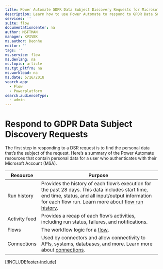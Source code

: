 ```yaml
---
title: Power Automate GDPR Data Subject Discovery Requests for Microsoft Accounts (MSA) | Microsoft Docs
description: Learn how to use Power Automate to respond to GPDR Data Subject Discovery Requests for Microsoft Accounts.
services: ''
suite: flow
documentationcenter: na
author: MSFTMAN
manager: KVIVEK
ms.author: Deonhe
editor: ''
tags: ''
ms.service: flow
ms.devlang: na
ms.topic: article
ms.tgt_pltfrm: na
ms.workload: na
ms.date: 5/16/2018
search.app: 
  - Flow
  - Powerplatform
search.audienceType: 
  - admin
---
```

# Respond to GDPR Data Subject Discovery Requests 


The first step in responding to a DSR request is to find the personal data that’s the subject of the request.
Here’s a summary of the Power Automate resources that contain personal data for a user who authenticates with their Microsoft Account (MSA).

|Resource|Purpose|
|-----|-----|
|Run history|Provides the history of each flow’s execution for the past 28 days. This data includes start time, end time, status, and all input/output information for each flow run. Learn more about [flow run history](https://flow.microsoft.com/blog/download-history-recurrence/).|
|Activity feed| Provides a recap of each flow’s activities, including run status, failures, and notifications.|
|Flows|The workflow logic for a [flow](/flow/get-started-logic-flow).|
|Connections|Used by connectors and allow connectivity to APIs, systems, databases, and more. Learn more about [connections](add-manage-connections.md).|



[!INCLUDE[footer-include](includes/footer-banner.md)]